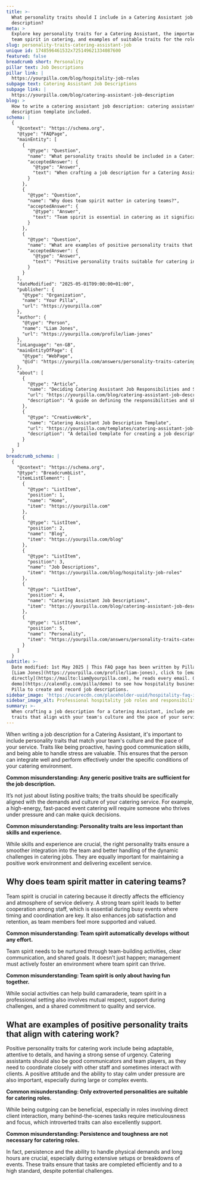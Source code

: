 ```yaml
---
title: >-
  What personality traits should I include in a Catering Assistant job
  description?
meta: >
  Explore key personality traits for a Catering Assistant, the importance of
  team spirit in catering, and examples of suitable traits for the role.
slug: personality-traits-catering-assistant-job
unique id: 1748596461532x725149621334087600
featured: false
breadcrumb short: Personality
pillar text: Job Descriptions
pillar link: |
  https://yourpilla.com/blog/hospitality-job-roles
subpage text: Catering Assistant Job Descriptions
subpage link: |
  https://yourpilla.com/blog/catering-assistant-job-description
blog: >
  How to write a catering assistant job description: catering assistant job
  description template included.
schema: |
  {
    "@context": "https://schema.org",
    "@type": "FAQPage",
    "mainEntity": [
      {
        "@type": "Question",
        "name": "What personality traits should be included in a Catering Assistant job description?",
        "acceptedAnswer": {
          "@type": "Answer",
          "text": "When crafting a job description for a Catering Assistant, include personality traits that align with your team's culture and the pace of your service. Traits such as proactivity, good communication skills, and the ability to handle stress are valuable. These traits ensure the candidate can integrate well and perform effectively in your specific catering environment."
        }
      },
      {
        "@type": "Question",
        "name": "Why does team spirit matter in catering teams?",
        "acceptedAnswer": {
          "@type": "Answer",
          "text": "Team spirit is essential in catering as it significantly affects service delivery efficiency and atmosphere. A strong team spirit fosters better cooperation among staff, crucial during busy events where timing and coordination are vital. It also enhances job satisfaction and retention, as team members feel more supported and valued."
        }
      },
      {
        "@type": "Question",
        "name": "What are examples of positive personality traits that align with catering work?",
        "acceptedAnswer": {
          "@type": "Answer",
          "text": "Positive personality traits suitable for catering include adaptability, attention to details, and a strong sense of urgency. Catering assistants should be effective communicators and team players, capable of closely coordinating with staff and sometimes interacting with clients. A positive attitude and calmness under pressure are also crucial, especially during large or complex events."
        }
      }
    ],
    "dateModified": "2025-05-01T09:00:00+01:00",
    "publisher": {
      "@type": "Organization",
      "name": "Your Pilla",
      "url": "https://yourpilla.com"
    },
    "author": {
      "@type": "Person",
      "name": "Liam Jones",
      "url": "https://yourpilla.com/profile/liam-jones"
    },
    "inLanguage": "en-GB",
    "mainEntityOfPage": {
      "@type": "WebPage",
      "@id": "https://yourpilla.com/answers/personality-traits-catering-assistant-job"
    },
    "about": [
      {
        "@type": "Article",
        "name": "Deciding Catering Assistant Job Responsibilities and Skills",
        "url": "https://yourpilla.com/blog/catering-assistant-job-description",
        "description": "A guide on defining the responsibilities and skills needed from a Catering Assistant."
      },
      {
        "@type": "CreativeWork",
        "name": "Catering Assistant Job Description Template",
        "url": "https://yourpilla.com/templates/catering-assistant-job-description",
        "description": "A detailed template for creating a job description for a Catering Assistant position."
      }
    ]
  }
breadcrumb_schema: |
  {
    "@context": "https://schema.org",
    "@type": "BreadcrumbList",
    "itemListElement": [
      {
        "@type": "ListItem",
        "position": 1,
        "name": "Home",
        "item": "https://yourpilla.com"
      },
      {
        "@type": "ListItem",
        "position": 2,
        "name": "Blog",
        "item": "https://yourpilla.com/blog"
      },
      {
        "@type": "ListItem",
        "position": 3,
        "name": "Job Descriptions",
        "item": "https://yourpilla.com/blog/hospitality-job-roles"
      },
      {
        "@type": "ListItem",
        "position": 4,
        "name": "Catering Assistant Job Descriptions",
        "item": "https://yourpilla.com/blog/catering-assistant-job-description"
      },
      {
        "@type": "ListItem",
        "position": 5,
        "name": "Personality",
        "item": "https://yourpilla.com/answers/personality-traits-catering-assistant-job"
      }
    ]
  }
subtitle: >-
  Date modified: 1st May 2025 | This FAQ page has been written by Pilla Founder,
  [Liam Jones](https://yourpilla.com/profile/liam-jones), click to [email Liam
  directly](https://mailto:liam@yourpilla.com), he reads every email. Or [book a
  demo](https://calendly.com/pilla/demo) to see how hospitality businesses use
  Pilla to create and record job descriptions.
sidebar_image: 'https://ucarecdn.com/placeholder-uuid/hospitality-faq-image.jpg'
sidebar_image_alt: Professional hospitality job roles and responsibilities
summary: >-
  When crafting a job description for a Catering Assistant, include personality
  traits that align with your team's culture and the pace of your service.
---
```

When writing a job description for a Catering Assistant, it's important to include personality traits that match your team's culture and the pace of your service. Traits like being proactive, having good communication skills, and being able to handle stress are valuable. This ensures that the person can integrate well and perform effectively under the specific conditions of your catering environment.

**Common misunderstanding: Any generic positive traits are sufficient for the job description.**

It’s not just about listing positive traits; the traits should be specifically aligned with the demands and culture of your catering service. For example, a high-energy, fast-paced event catering will require someone who thrives under pressure and can make quick decisions.

**Common misunderstanding: Personality traits are less important than skills and experience.**

While skills and experience are crucial, the right personality traits ensure a smoother integration into the team and better handling of the dynamic challenges in catering jobs. They are equally important for maintaining a positive work environment and delivering excellent service.

## Why does team spirit matter in catering teams?

Team spirit is crucial in catering because it directly affects the efficiency and atmosphere of service delivery. A strong team spirit leads to better cooperation among staff, which is essential during busy events where timing and coordination are key. It also enhances job satisfaction and retention, as team members feel more supported and valued.

**Common misunderstanding: Team spirit automatically develops without any effort.**

Team spirit needs to be nurtured through team-building activities, clear communication, and shared goals. It doesn’t just happen; management must actively foster an environment where team spirit can thrive.

**Common misunderstanding: Team spirit is only about having fun together.**

While social activities can help build camaraderie, team spirit in a professional setting also involves mutual respect, support during challenges, and a shared commitment to quality and service.

## What are examples of positive personality traits that align with catering work?

Positive personality traits for catering work include being adaptable, attentive to details, and having a strong sense of urgency. Catering assistants should also be good communicators and team players, as they need to coordinate closely with other staff and sometimes interact with clients. A positive attitude and the ability to stay calm under pressure are also important, especially during large or complex events.

**Common misunderstanding: Only extroverted personalities are suitable for catering roles.**

While being outgoing can be beneficial, especially in roles involving direct client interaction, many behind-the-scenes tasks require meticulousness and focus, which introverted traits can also excellently support.

**Common misunderstanding: Persistence and toughness are not necessary for catering roles.**

In fact, persistence and the ability to handle physical demands and long hours are crucial, especially during extensive setups or breakdowns of events. These traits ensure that tasks are completed efficiently and to a high standard, despite potential challenges.
